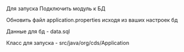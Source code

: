 Для запуска 
Подключить модуль к БД

Обновить файл application.properties исходя из ваших настроек бд

Данные для бд - data.sql

Класс для запуска - src/java/org/cds/Application